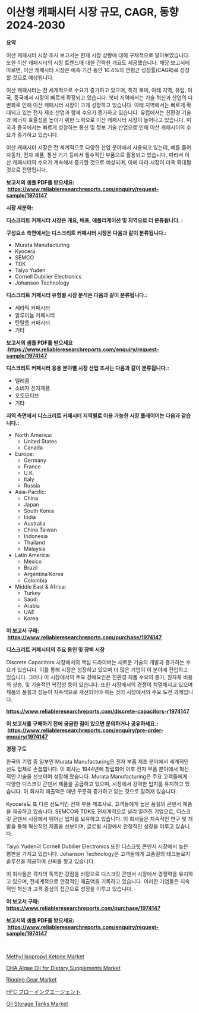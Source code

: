 <p><h1>이산형 캐패시터 시장 규모, CAGR, 동향 2024-2030</h1></p><p><strong>요약</strong></p>
<p><p>이산 캐패시터 시장 조사 보고서는 현재 시장 상황에 대해 구체적으로 알아보았습니다. 또한 이산 캐패시터의 시장 트렌드에 대한 간략한 개요도 제공했습니다. 해당 보고서에 따르면, 이산 캐패시터 시장은 예측 기간 동안 10.4%의 연평균 성장률(CAGR)로 성장할 것으로 예상됩니다.</p><p>이산 캐패시터는 전 세계적으로 수요가 증가하고 있으며, 특히 북미, 아태 지역, 유럽, 미국, 중국에서 시장이 빠르게 확장되고 있습니다. 북미 지역에서는 기술 혁신과 산업의 다변화로 인해 이산 캐패시터 시장이 크게 성장하고 있습니다. 아태 지역에서는 빠르게 확대되고 있는 전자 제조 산업과 함께 수요가 증가하고 있습니다. 유럽에서는 친환경 기술과 에너지 효율성을 높이기 위한 노력으로 이산 캐패시터 시장이 늘어나고 있습니다. 미국과 중국에서는 빠르게 성장하는 통신 및 정보 기술 산업으로 인해 이산 캐패시터의 수요가 증가하고 있습니다.</p><p>이산 캐패시터 시장은 전 세계적으로 다양한 산업 분야에서 사용되고 있는데, 예를 들어 자동차, 전자 제품, 통신 기기 등에서 필수적인 부품으로 활용되고 있습니다. 따라서 이산 캐패시터의 수요가 계속해서 증가할 것으로 예상되며, 이에 따라 시장이 더욱 확대될 것으로 전망됩니다.</p></p>
<p><strong>보고서의 샘플 PDF를 받으세요: &nbsp;<a href="https://www.reliableresearchreports.com/enquiry/request-sample/1974147">https://www.reliableresearchreports.com/enquiry/request-sample/1974147</a></strong></p>
<p><strong>시장 세분화:</strong></p>
<p><strong> 디스크리트 커패시터 시장은 개요, 배포, 애플리케이션 및 지역으로 더 분류됩니다. :</strong></p>
<p><strong>구성요소 측면에서는 디스크리트 커패시터 시장은 다음과 같이 분류됩니다.:</strong></p>
<p><ul><li>Murata Manufacturing</li><li>Kyocera</li><li>SEMCO</li><li>TDK</li><li>Taiyo Yuden</li><li>Cornell Dubilier Electronics</li><li>Johanson Technology</li></ul></p>
<p><strong> 디스크리트 커패시터 유형별 시장 분석은 다음과 같이 분류됩니다.:</strong></p>
<p><ul><li>세라믹 커패시터</li><li>알루미늄 커패시터</li><li>탄탈룸 커패시터</li><li>기타</li></ul></p>
<p><strong>보고서의 샘플 PDF를 받으세요 :<a href="https://www.reliableresearchreports.com/enquiry/request-sample/1974147">https://www.reliableresearchreports.com/enquiry/request-sample/1974147</a></strong></p>
<p><strong> 디스크리트 커패시터 응용 분야별 시장 산업 조사는 다음과 같이 분류됩니다.:</strong></p>
<p><ul><li>텔레콤</li><li>소비자 전자제품</li><li>오토모티브</li><li>기타</li></ul></p>
<p><strong>지역 측면에서 디스크리트 커패시터 지역별로 이용 가능한 시장 플레이어는 다음과 같습니다.:</strong></p>
<p><ul>
    <li>
        North America:
        <ul>
            <li>United States</li>
            <li>Canada</li>
        </ul>
    </li>
    <li>
        Europe:
        <ul>
            <li>Germany</li>
            <li>France</li>
            <li>U.K.</li>
            <li>Italy</li>
            <li>Russia</li>
        </ul>
    </li>
    <li>
        Asia-Pacific:
        <ul>
            <li>China</li>
            <li>Japan</li>
            <li>South Korea</li>
            <li>India</li>
            <li>Australia</li>
            <li>China Taiwan</li>
            <li>Indonesia</li>
            <li>Thailand</li>
            <li>Malaysia</li>
        </ul>
    </li>
    <li>
        Latin America:
        <ul>
            <li>Mexico</li>
            <li>Brazil</li>
            <li>Argentina Korea</li>
            <li>Colombia</li>
        </ul>
    </li>
    <li>
        Middle East & Africa:
        <ul>
            <li>Turkey</li>
            <li>Saudi</li>
            <li>Arabia</li>
            <li>UAE</li>
            <li>Korea</li>
        </ul>
    </li>
    </ul></p>
<p><strong>이 보고서 구매: &nbsp;<a href="https://www.reliableresearchreports.com/purchase/1974147">https://www.reliableresearchreports.com/purchase/1974147</a></strong></p>
<p><strong>디스크리트 커패시터의 주요 동인 및 장벽 시장</strong></p>
<p><p>Discrete Capacitors 시장에서의 핵심 드라이버는 새로운 기술의 개발과 증가하는 수요가 있습니다. 이를 통해 시장은 성장하고 있으며 더 많은 기업이 이 분야에 진입하고 있습니다. 그러나 이 시장에서의 주요 장애요인은 친환경 제품 수요의 증가, 원자재 비용의 상승, 및 기술적인 복잡성 등이 있습니다. 또한 시장에서의 경쟁이 치열해지고 있으며 제품의 품질과 성능이 지속적으로 개선되어야 하는 것이 시장에서의 주요 도전 과제입니다.</p></p>
<p><strong><a href="https://www.reliableresearchreports.com/discrete-capacitors-r1974147">https://www.reliableresearchreports.com/discrete-capacitors-r1974147</a></strong></p>
<p><strong>이 보고서를 구매하기 전에 궁금한 점이 있으면 문의하거나 공유하세요.: &nbsp;<a href="https://www.reliableresearchreports.com/enquiry/pre-order-enquiry/1974147">https://www.reliableresearchreports.com/enquiry/pre-order-enquiry/1974147</a></strong></p>
<p><strong>경쟁 구도</strong></p>
<p><p>한국의 기업 중 일부인 Murata Manufacturing은 전자 부품 제조 분야에서 세계적인 선도 업체로 손꼽힙니다. 이 회사는 1944년에 창립되어 이후 전자 부품 분야에서 혁신적인 기술을 선보이며 성장해 왔습니다. Murata Manufacturing은 주요 고객들에게 다양한 디스크릿 콘덴서 제품을 공급하고 있으며, 시장에서 강력한 입지를 유지하고 있습니다. 이 회사의 매출액은 매년 꾸준히 증가하고 있는 것으로 알려져 있습니다.</p><p>Kyocera도 또 다른 선도적인 전자 부품 제조사로, 고객들에게 높은 품질의 콘덴서 제품을 제공하고 있습니다. SEMCO와 TDK도 전세계적으로 널리 알려진 기업으로, 디스크릿 콘덴서 시장에서 뛰어난 입지를 보유하고 있습니다. 이 회사들은 지속적인 연구 및 개발을 통해 혁신적인 제품을 선보이며, 글로벌 시장에서 안정적인 성장을 이루고 있습니다.</p><p>Taiyo Yuden과 Cornell Dubilier Electronics 또한 디스크릿 콘덴서 시장에서 높은 평판을 가지고 있습니다. Johanson Technology은 고객들에게 고품질의 테크놀로지 솔루션을 제공하여 신뢰를 쌓고 있습니다.</p><p>이 회사들은 각자의 독특한 강점을 바탕으로 디스크릿 콘덴서 시장에서 경쟁력을 유지하고 있으며, 전세계적으로 안정적인 매출액을 기록하고 있습니다. 이러한 기업들은 지속적인 혁신과 고객 중심의 접근으로 성장을 이루고 있습니다.</p></p>
<p><strong>이 보고서 구매: &nbsp; <a href="https://www.reliableresearchreports.com/purchase/1974147">https://www.reliableresearchreports.com/purchase/1974147</a></strong></p>
<p><strong>보고서의 샘플 PDF를 받으세요: &nbsp;<a href="https://www.reliableresearchreports.com/enquiry/request-sample/1974147">https://www.reliableresearchreports.com/enquiry/request-sample/1974147</a></strong><strong></strong></p>
<p>&nbsp;</p>
<p><p><a href="https://issuu.com/reportprime-2/docs/methyl-isopropyl-ketone-market-size-2030.pptx">Methyl Isopropyl Ketone Market</a></p><p><a href="https://circular-yam-9b9.notion.site/DHA-Algae-Oil-for-Dietary-Supplements-Market-The-Key-To-Successful-Business-Strategy-Forecast-Till--ce6d5db0f29c46688a80fc5c50800ac9">DHA Algae Oil for Dietary Supplements Market</a></p><p><a href="https://github.com/josesg55/Market-Research-Report-List-2/blob/main/rigging-gear-market.md">Rigging Gear Market</a></p><p><a href="https://github.com/ddwcuskozol07187/Market-Research-Report-List-1/blob/main/255997929671.md">HFC ブローイングエージェント</a></p><p><a href="https://github.com/indrystar/Market-Research-Report-List-2/blob/main/oil-storage-tanks-market.md">Oil Storage Tanks Market</a></p></p>